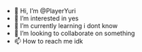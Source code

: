 - 👋 Hi, I’m @PlayerYuri
- 👀 I’m interested in yes
- 🌱 I’m currently learning i dont know
- 💞️ I’m looking to collaborate on something
- 📫 How to reach me idk

<!---
PlayerYuri/PlayerYuri is a ✨ special ✨ repository because its `README.md` (this file) appears on your GitHub profile.
You can click the Preview link to take a look at your changes.
--->
